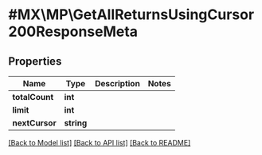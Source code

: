 # #MX\MP\GetAllReturnsUsingCursor200ResponseMeta

## Properties

Name | Type | Description | Notes
------------ | ------------- | ------------- | -------------
**totalCount** | **int** |  |
**limit** | **int** |  |
**nextCursor** | **string** |  |


[[Back to Model list]](../) [[Back to API list]](../../Api/MX/MP) [[Back to README]](../../README.md)
